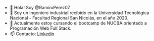- 👋 Hola! Soy @RamiroPerez07
- 👀 Soy un ingeniero industrial recibido en la Universidad Tecnológica Nacional - Facultad Regional San Nicolás, en el año 2020.
- 🌱 Actualmente estoy cursando el bootcamp de NUCBA orientado a Programación Web Full Stack.
- 📫 Contacto:
[Linkedin](https://www.linkedin.com/in/ramiroperez97/)

<!---
RamiroPerez07/RamiroPerez07 is a ✨ special ✨ repository because its `README.md` (this file) appears on your GitHub profile.
You can click the Preview link to take a look at your changes.
--->
